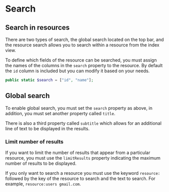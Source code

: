 # Search

## Search in resources

There are two types of search, the global search located on the top bar, and the resource search allows you to search within a resource from the index view.

To define which fields of the resource can be searched, you must assign the names of the columns in the `search` property to the resource.
By default the `id` column is included but you can modify it based on your needs.

``` php
public static $search = ["id", "name"];
```

## Global search

To enable global search, you must set the `search` property as above, in addition, you must set another property called `title`.

There is also a third property called `subtitle` which allows for an additional line of text to be displayed in the results.

### Limit number of results

If you want to limit the number of results that appear from a particular resource, you must use the `limitResults` property indicating the maximum number of results to be displayed.

If you only want to search a resource you must use the keyword `resource:` followed by the key of the resource to search and the text to search.
For example, `resource:users gmail.com`.
